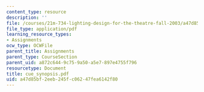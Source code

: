 ```yaml
---
content_type: resource
description: ''
file: /courses/21m-734-lighting-design-for-the-theatre-fall-2003/a47d85bf2eeb245fc06247fea6142f80_cue_synopsis.pdf
file_type: application/pdf
learning_resource_types:
- Assignments
ocw_type: OCWFile
parent_title: Assignments
parent_type: CourseSection
parent_uid: a872c644-9c75-9a50-a5e7-897e4755f796
resourcetype: Document
title: cue_synopsis.pdf
uid: a47d85bf-2eeb-245f-c062-47fea6142f80
---
```

